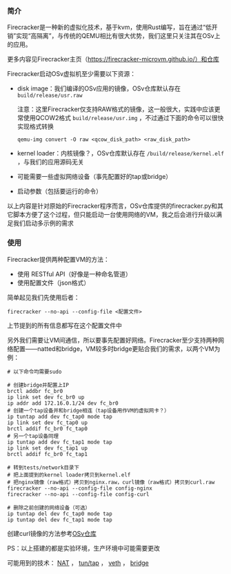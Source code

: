 ### 简介

Firecracker是一种新的虚拟化技术，基于kvm，使用Rust编写，旨在通过“低开销”实现“高隔离”，与传统的QEMU相比有很大优势，我们这里只关注其在OSv上的应用。

更多内容见Firecracker主页（https://firecracker-microvm.github.io/）和仓库

Firecracker启动OSv虚拟机至少需要以下资源：

- disk image：我们编译的OSv应用的镜像，OSv仓库默认存在 `build/release/usr.raw` 

  注意：这里Firecracker仅支持RAW格式的镜像，这一般很大，实践中应该更常使用QCOW2格式 `build/release/usr.img` ，不过通过下面的命令可以很快实现格式转换

  ```shell
  qemu-img convert -O raw <qcow_disk_path> <raw_disk_path>
  ```

- kernel loader：内核镜像？，OSv仓库默认存在 `/build/release/kernel.elf` ，与我们的应用源码无关

- 可能需要一些虚拟网络设备（事先配置好的tap或bridge）

- 启动参数（包括要运行的命令）

以上内容是针对原始的Firecracker程序而言，OSv仓库提供的firecracker.py和其它脚本方便了这个过程，但只能启动一台使用网络的VM，我之后会进行升级以满足我们启动多示例的需求

### 使用

Firecracker提供两种配置VM的方法：

- 使用 RESTful API（好像是一种命名管道）
- 使用配置文件（json格式）

简单起见我们先使用后者：

```shell
firecracker --no-api --config-file <配置文件>
```

上节提到的所有信息都写在这个配置文件中

另外我们需要让VM间通信，所以要事先配置好网络。Firecracker至少支持两种网络配置——natted和bridge，VM较多时bridge更贴合我们的需求，以两个VM为例：

```shell
# 以下命令均需要sudo

# 创建bridge并配置上IP
brctl addbr fc_br0
ip link set dev fc_br0 up
ip addr add 172.16.0.1/24 dev fc_br0
# 创建一个tap设备并和bridge相连（tap设备用作VM的虚拟网卡？）
ip tuntap add dev fc_tap0 mode tap
ip link set dev fc_tap0 up
brctl addif fc_br0 fc_tap0
# 另一个tap设备同理
ip tuntap add dev fc_tap1 mode tap
ip link set dev fc_tap1 up
brctl addif fc_br0 fc_tap1

# 转到tests/network目录下
# 把上面提到的kernel loader拷贝到kernel.elf
# 把nginx镜像（raw格式）拷贝到nginx.raw，curl镜像（raw格式）拷贝到curl.raw
firecracker --no-api --config-file config-nginx
firecracker --no-api --config-file config-curl

# 删除之前创建的网络设备（可选）
ip tuntap del dev fc_tap0 mode tap
ip tuntap del dev fc_tap1 mode tap
```

创建curl镜像的方法参考[OSv仓库](https://github.com/cloudius-systems/osv#building-osv-kernel-and-creating-images)

PS：以上搭建的都是实验环境，生产环境中可能需要更改

可能用到的技术： [NAT](http://www.zsythink.net/archives/1764) ， [tun/tap](https://segmentfault.com/a/1190000009249039) ， [veth](https://segmentfault.com/a/1190000009251098) ， [bridge](https://segmentfault.com/a/1190000009491002)

